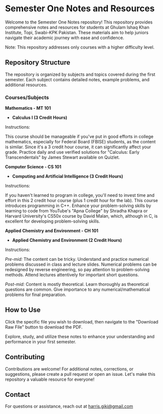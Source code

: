 # Semester One Notes and Resources

Welcome to the Semester One Notes repository! This repository provides comprehensive notes and resources for students at Ghulam Ishaq Khan Institute, Topi, Swabi-KPK Pakistan. These materials aim to help juniors navigate their academic journey with ease and confidence.

Note: This repository addresses only courses with a higher difficulty level.

## Repository Structure

The repository is organized by subjects and topics covered during the first semester. Each subject contains detailed notes, example problems, and additional resources.

### Courses/Subjects

**Mathematics - MT 101**
  - **Calculus I (3 Credit Hours)**

Instructions: 

This course should be manageable if you've put in good efforts in college mathematics, especially for Federal Board (FBISE) students, as the content is similar. Since it's a 3 credit hour course, it can significantly affect your grade. Practice daily and use verified solutions for "Calculus: Early Transcendentals" by James Stewart available on Quizlet.

**Computer Science - CS 101**
  - **Computing and Artificial Intelligence (3 Credit Hours)**

Instructions: 

If you haven't learned to program in college, you'll need to invest time and effort in this 2 credit hour course (plus 1 credit hour for the lab). This course introduces programming in C++. Enhance your problem-solving skills by learning to code from YouTube's "Apna College" by Shradha Khapra or Harvard University's CS50x course by David Malan, which, although in C, is excellent for developing problem-solving skills.

**Applied Chemistry and Environment - CH 101**
  - **Applied Chemistry and Environment (2 Credit Hours)**

Instructions: 

*Pre-mid:* The content can be tricky. Understand and practice numerical problems discussed in class and lecture slides. Numerical problems can be redesigned by reverse engineering, so pay attention to problem-solving methods. Attend lectures attentively for important short questions.

*Post-mid:* Content is mostly theoretical. Learn thoroughly as theoretical questions are common. Give importance to any numerical/mathematical problems for final preparation.

## How to Use

Click the specific file you wish to download, then navigate to the "Download Raw File" button to download the PDF.

Explore, study, and utilize these notes to enhance your understanding and performance in your first semester.

## Contributing

Contributions are welcome! For additional notes, corrections, or suggestions, please create a pull request or open an issue. Let's make this repository a valuable resource for everyone!

## Contact

For questions or assistance, reach out at [harris.giki@gmail.com](mailto:harris.giki@gmail.com)
